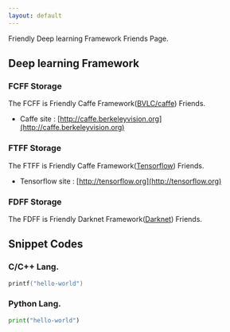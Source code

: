 ```yaml
---
layout: default
---
```

Friendly Deep learning Framework Friends Page.

## [](#header-1) Deep learning Framework

### [](#header-2)FCFF Storage
The FCFF is Friendly Caffe Framework([BVLC/caffe](https://github.com/BVLC/caffe)) Friends.
- Caffe site : [http://caffe.berkeleyvision.org](http://caffe.berkeleyvision.org)

### [](#header-21)FTFF Storage
The FTFF is Friendly Caffe Framework([Tensorflow](https://github.com/tensorflow/tensorflow)) Friends.
- Tensorflow site : [http://tensorflow.org](http://tensorflow.org)

### [](#header-22)FDFF Storage
The FDFF is Friendly Darknet Framework([Darknet](https://pjreddie.com/darknet/)) Friends.


## [](#header-3) Snippet Codes

### [](#header-31) C/C++ Lang.
```C++
printf("hello-world")
```

### [](#header-32) Python Lang.
```Python
print("hello-world")
```
